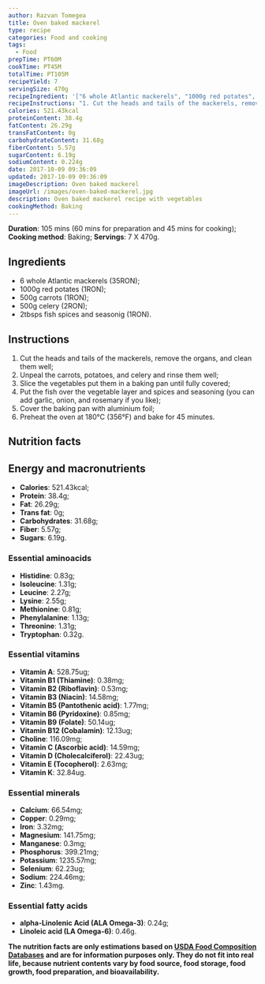 ```yaml
---
author: Razvan Tomegea
title: Oven baked mackerel
type: recipe
categories: Food and cooking
tags:
  - Food
prepTime: PT60M
cookTime: PT45M
totalTime: PT105M
recipeYield: 7
servingSize: 470g
recipeIngredient: '["6 whole Atlantic mackerels", "1000g red potates", "500g carrots", "500g celery", "2tbsps fish spices and seasonig"]'
recipeInstructions: "1. Cut the heads and tails of the mackerels, remove the organs, and clean them well;\n2. Unpeal the carrots, potatoes, and celery and rinse them well;\n3. Slice the vegetables put them in a baking pan until fully covered;\n4. Put the fish over the vegetable layer and spices and seasoning (you can add garlic, onion, and rosemary if you like);\n5. Cover the baking pan with aluminium foil;\n6. Preheat the oven at 180&deg;C (356&deg;F) and bake for 45 minutes."
calories: 521.43kcal
proteinContent: 38.4g
fatContent: 26.29g
transFatContent: 0g
carbohydrateContent: 31.68g
fiberContent: 5.57g
sugarContent: 6.19g
sodiumContent: 0.224g
date: 2017-10-09 09:36:09
updated: 2017-10-09 09:36:09
imageDescription: Oven baked mackerel
imageUrl: /images/oven-baked-mackerel.jpg
description: Oven baked mackerel recipe with vegetables
cookingMethod: Baking
---
```

**Duration**: 105 mins (60 mins for preparation and 45 mins for cooking);
**Cooking method**: Baking;
**Servings**: 7 X 470g.

## Ingredients
- 6 whole Atlantic mackerels (35RON);
- 1000g red potates (1RON);
- 500g carrots (1RON);
- 500g celery (2RON);
- 2tbsps fish spices and seasonig (1RON).
<!-- more -->

## Instructions
1. Cut the heads and tails of the mackerels, remove the organs, and clean them well;
2. Unpeal the carrots, potatoes, and celery and rinse them well;
3. Slice the vegetables put them in a baking pan until fully covered;
4. Put the fish over the vegetable layer and spices and seasoning (you can add garlic, onion, and rosemary if you like);
5. Cover the baking pan with aluminium foil;
6. Preheat the oven at 180&deg;C (356&deg;F) and bake for 45 minutes.

## Nutrition facts
## Energy and macronutrients
- **Calories**: 521.43kcal;
- **Protein**: 38.4g;
- **Fat**: 26.29g;
- **Trans fat**: 0g;
- **Carbohydrates**: 31.68g;
- **Fiber**: 5.57g;
- **Sugars**: 6.19g.

### Essential aminoacids
- **Histidine**: 0.83g;
- **Isoleucine**: 1.31g;
- **Leucine**: 2.27g;
- **Lysine**: 2.55g;
- **Methionine**: 0.81g;
- **Phenylalanine**: 1.13g;
- **Threonine**: 1.31g;
- **Tryptophan**: 0.32g.

### Essential vitamins
- **Vitamin A**: 528.75ug;
- **Vitamin B1 (Thiamine)**: 0.38mg;
- **Vitamin B2 (Riboflavin)**: 0.53mg;
- **Vitamin B3 (Niacin)**: 14.58mg;
- **Vitamin B5 (Pantothenic acid)**: 1.77mg;
- **Vitamin B6 (Pyridoxine)**: 0.85mg;
- **Vitamin B9 (Folate)**: 50.14ug;
- **Vitamin B12 (Cobalamin)**: 12.13ug;
- **Choline**: 116.09mg;
- **Vitamin C (Ascorbic acid)**: 14.59mg;
- **Vitamin D (Cholecalciferol)**: 22.43ug;
- **Vitamin E (Tocopherol)**: 2.63mg;
- **Vitamin K**: 32.84ug.

### Essential minerals
- **Calcium**: 66.54mg;
- **Copper**: 0.29mg;
- **Iron**: 3.32mg;
- **Magnesium**: 141.75mg;
- **Manganese**: 0.3mg;
- **Phosphorus**: 399.21mg;
- **Potassium**: 1235.57mg;
- **Selenium**: 62.23ug;
- **Sodium**: 224.46mg;
- **Zinc**: 1.43mg.

### Essential fatty acids
- **alpha-Linolenic Acid (ALA Omega-3)**: 0.24g;
- **Linoleic acid (LA Omega-6)**: 0.46g.

**The nutrition facts are only estimations based on [USDA Food Composition Databases](https://ndb.nal.usda.gov/ndb/search/list) and are for information purposes only. They do not fit into real life, because nutrient contents vary by food source, food storage, food growth, food preparation, and bioavailability.**
